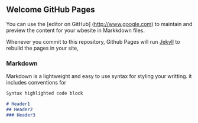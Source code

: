 ## Welcome GitHub Pages

You can use the [editor on GitHub] (http://www.google.com) to maintain and preview the content for your wbesite in Markkdown files.

Whenever you commit to this repository, Github Pages will run [Jekyll](http://www.google.fr) to rebuild the pages in your site, 
### Markdown

Markdown is a lightweight and easy to use syntax  for styling your writting. it includes conventions for

```markdown
Syntax highlighted code block

# Header1
## Header2
### Header3 
